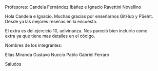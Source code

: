Profesores: Candela Fernández Ibáñez e Ignacio Ravettini Novellino

Hola Candela e Ignacio. Muchas gracias por enseñarnos GitHub y PSeInt. Desde ya las mejores reseñas en la encuesta. 

El extra es del ejercicio 10, adivinanza. Nos pareció bien incluirlo como extra ya que tiene mas detalles en el código.

Nombres de los integrantes:

Elias Miranda
Gustavo Nuccio
Pablo Gabriel Ferraro

Saludos
